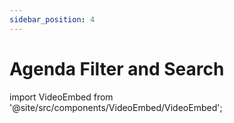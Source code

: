 ```yaml
---
sidebar_position: 4
---
```


# Agenda Filter and Search

import VideoEmbed from '@site/src/components/VideoEmbed/VideoEmbed';

<VideoEmbed src="https://www.loom.com/embed/34bdd85c5c7a4fa79971edf53bd39250?sid=621939ac-2a90-48d6-92a0-e0dfa27f49d8" title="Video Title" />
